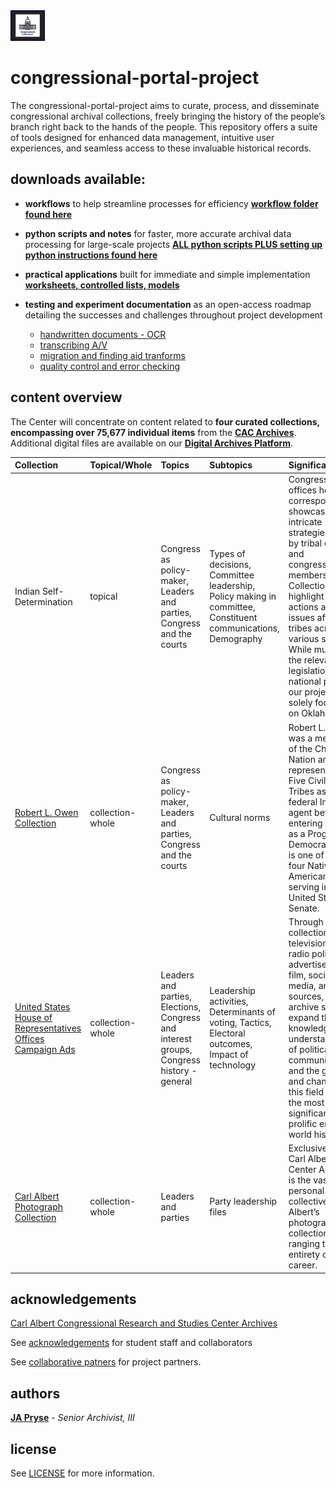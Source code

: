 <img src="https://github.com/prys0000/congressional-portal-project/blob/main/congressthumb_home.jpg" width=11% height=14%>

# congressional-portal-project

The congressional-portal-project aims to curate, process, and disseminate congressional archival collections, freely bringing the history of the people’s branch right back to the hands of the people. This repository offers a suite of tools designed for enhanced data management, intuitive user experiences, and seamless access to these invaluable historical records. 

## downloads available:
  * **workflows** to help streamline processes for efficiency [**workflow folder found here**](https://github.com/prys0000/congressional-portal-project/tree/80d927a465ad89114c22223769f44829c760d016/workflows)
  * **python scripts and notes** for faster, more accurate archival data processing for large-scale projects [**ALL python scripts PLUS setting up python instructions found here**](https://github.com/prys0000/congressional-portal-project/tree/main/scripts-notes)
  * **practical applications** built for immediate and simple implementation [**worksheets, controlled lists, models**](https://github.com/prys0000/congressional-portal-project/tree/ae5d2ec01206cca5444bb599de49e53a1bb62e79/documentation-applications-lists)
  * **testing and experiment documentation** as an open-access roadmap detailing the successes and challenges throughout project development
    
      * [handwritten documents - OCR](https://github.com/prys0000/congressional-portal-project/blob/c57c00ecf47803465dc0d6a3e656b93bc728462f/testing-documentation/handwriting-OCR.py)
      * [transcribing A/V](https://github.com/prys0000/congressional-portal-project/blob/c57c00ecf47803465dc0d6a3e656b93bc728462f/testing-documentation/audio-video-transcriptions.py)
      * [migration and finding aid tranforms](https://github.com/prys0000/congressional-portal-project/blob/c57c00ecf47803465dc0d6a3e656b93bc728462f/testing-documentation/metadata-transform-portal-headings.py)
      * [quality control and error checking](https://github.com/prys0000/congressional-portal-project/blob/c57c00ecf47803465dc0d6a3e656b93bc728462f/testing-documentation/quality-spelling-grammar-check.py)


## content overview

The Center will concentrate on content related to **four curated collections, encompassing over 75,677 individual items** from the [**CAC Archives**](https://arc.ou.edu/). Additional digital files are available on our [**Digital Archives Platform**](https://oucac.access.preservica.com/). 


|  Collection  |  Topical/Whole  |   Topics   |  Subtopics  |  Significance  |  Extent  |  Formats  |
|  :---  |  :---  |  :---  |  :---  |  :---  |  :---  |  :---  |
|  Indian Self-Determination |  topical  |  Congress as policy-maker, Leaders and parties, Congress and the courts  |  Types of decisions, Committee leadership, Policy making in committee, Constituent communications, Demography  |  Congressional offices hold correspondence showcasing intricate strategies used by tribal entities and congressional members. Collections highlight policy actions and issues affecting tribes across various states. While much of the relevant legislation has a national purview, our project isn't solely focused on Oklahoma.  |  23 collections  |  PDF/A, PDF/E or PDF with original file, TIFF  |
|  [Robert L. Owen Collection](https://arc.ou.edu/repositories/3/resources/32)  |  collection-whole  |  Congress as policy-maker, Leaders and parties, Congress and the courts  |  Cultural norms  |  Robert L. Owen was a member of the Cherokee Nation and represented the Five Civilized Tribes as a federal Indian agent before entering politics as a Progressive Democrat. Owen is one of only four Native Americans serving in the United States Senate.  |  199 items  |  PDF/A, PDF/E or PDF with original file, TIFF  |
|  [United States House of Representatives Offices Campaign Ads](https://arc.ou.edu/repositories/3/archival_objects/800009)  |  collection-whole  |  Leaders and parties, Elections, Congress and interest groups, Congress history - general  |  Leadership activities, Determinants of voting, Tactics, Electoral outcomes, Impact of technology  |  Through the collection of television and radio political advertisements, film, social media, and other sources, the archive seeks to expand the knowledge and understanding of political communications, and the growth and changes in this field across the most significant and prolific era in world history.  |  24,678 items  |  Motion JPEG 2000, MOV, AVI  |
|  [Carl Albert Photograph Collection](https://arc.ou.edu/repositories/3/archival_objects/422780)  |  collection-whole  |  Leaders and parties  |  Party leadership files  |  Exclusive to the Carl Albert Center Archives is the vast personal collective of Albert’s photograph collection ranging the entirety of his career.    |  11,000 items  |  TIFF  |



## acknowledgements

[Carl Albert Congressional Research and Studies Center Archives](https://www.ou.edu/carlalbertcenter/congressional-collection)

See [acknowledgements](https://github.com/prys0000/political-commercial-collection-archives/blob/main/acknowledgements.md) for student staff and collaborators

See [collaborative patners](https://github.com/prys0000/congressional-portal-project/blob/37667b3acaad33eb32e0bd00d4780b0ac0c6993c/collaborative-partners.md) for project partners. 

## authors

[**JA Pryse**](japryse@ou.edu) - *Senior Archivist, III*

## license

See [LICENSE](https://github.com/prys0000/congressional-portal-project/blob/main/LICENSE.md) for more information.

<br/>



